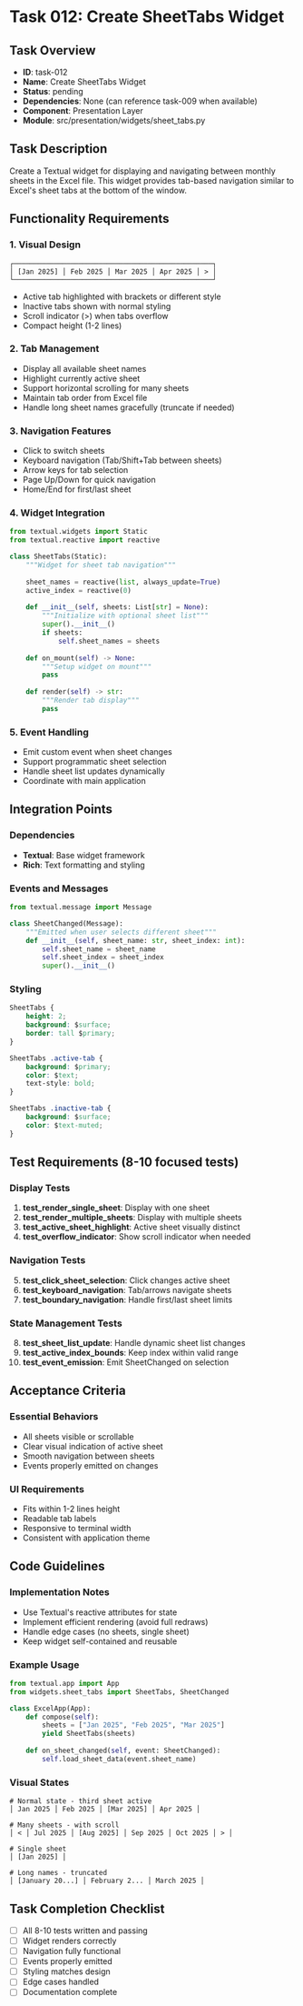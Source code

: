 # Task 012: Create SheetTabs Widget

## Task Overview
- **ID**: task-012
- **Name**: Create SheetTabs Widget
- **Status**: pending
- **Dependencies**: None (can reference task-009 when available)
- **Component**: Presentation Layer
- **Module**: src/presentation/widgets/sheet_tabs.py

## Task Description
Create a Textual widget for displaying and navigating between monthly sheets in the Excel file. This widget provides tab-based navigation similar to Excel's sheet tabs at the bottom of the window.

## Functionality Requirements

### 1. Visual Design
```
┌─────────────────────────────────────────────────┐
│ [Jan 2025] │ Feb 2025 │ Mar 2025 │ Apr 2025 │ > │
└─────────────────────────────────────────────────┘
```
- Active tab highlighted with brackets or different style
- Inactive tabs shown with normal styling
- Scroll indicator (>) when tabs overflow
- Compact height (1-2 lines)

### 2. Tab Management
- Display all available sheet names
- Highlight currently active sheet
- Support horizontal scrolling for many sheets
- Maintain tab order from Excel file
- Handle long sheet names gracefully (truncate if needed)

### 3. Navigation Features
- Click to switch sheets
- Keyboard navigation (Tab/Shift+Tab between sheets)
- Arrow keys for tab selection
- Page Up/Down for quick navigation
- Home/End for first/last sheet

### 4. Widget Integration
```python
from textual.widgets import Static
from textual.reactive import reactive

class SheetTabs(Static):
    """Widget for sheet tab navigation"""
    
    sheet_names = reactive(list, always_update=True)
    active_index = reactive(0)
    
    def __init__(self, sheets: List[str] = None):
        """Initialize with optional sheet list"""
        super().__init__()
        if sheets:
            self.sheet_names = sheets
    
    def on_mount(self) -> None:
        """Setup widget on mount"""
        pass
    
    def render(self) -> str:
        """Render tab display"""
        pass
```

### 5. Event Handling
- Emit custom event when sheet changes
- Support programmatic sheet selection
- Handle sheet list updates dynamically
- Coordinate with main application

## Integration Points

### Dependencies
- **Textual**: Base widget framework
- **Rich**: Text formatting and styling

### Events and Messages
```python
from textual.message import Message

class SheetChanged(Message):
    """Emitted when user selects different sheet"""
    def __init__(self, sheet_name: str, sheet_index: int):
        self.sheet_name = sheet_name
        self.sheet_index = sheet_index
        super().__init__()
```

### Styling
```css
SheetTabs {
    height: 2;
    background: $surface;
    border: tall $primary;
}

SheetTabs .active-tab {
    background: $primary;
    color: $text;
    text-style: bold;
}

SheetTabs .inactive-tab {
    background: $surface;
    color: $text-muted;
}
```

## Test Requirements (8-10 focused tests)

### Display Tests
1. **test_render_single_sheet**: Display with one sheet
2. **test_render_multiple_sheets**: Display with multiple sheets
3. **test_active_sheet_highlight**: Active sheet visually distinct
4. **test_overflow_indicator**: Show scroll indicator when needed

### Navigation Tests
5. **test_click_sheet_selection**: Click changes active sheet
6. **test_keyboard_navigation**: Tab/arrows navigate sheets
7. **test_boundary_navigation**: Handle first/last sheet limits

### State Management Tests
8. **test_sheet_list_update**: Handle dynamic sheet list changes
9. **test_active_index_bounds**: Keep index within valid range
10. **test_event_emission**: Emit SheetChanged on selection

## Acceptance Criteria

### Essential Behaviors
- All sheets visible or scrollable
- Clear visual indication of active sheet
- Smooth navigation between sheets
- Events properly emitted on changes

### UI Requirements
- Fits within 1-2 lines height
- Readable tab labels
- Responsive to terminal width
- Consistent with application theme

## Code Guidelines

### Implementation Notes
- Use Textual's reactive attributes for state
- Implement efficient rendering (avoid full redraws)
- Handle edge cases (no sheets, single sheet)
- Keep widget self-contained and reusable

### Example Usage
```python
from textual.app import App
from widgets.sheet_tabs import SheetTabs, SheetChanged

class ExcelApp(App):
    def compose(self):
        sheets = ["Jan 2025", "Feb 2025", "Mar 2025"]
        yield SheetTabs(sheets)
    
    def on_sheet_changed(self, event: SheetChanged):
        self.load_sheet_data(event.sheet_name)
```

### Visual States
```
# Normal state - third sheet active
│ Jan 2025 │ Feb 2025 │ [Mar 2025] │ Apr 2025 │

# Many sheets - with scroll
│ < │ Jul 2025 │ [Aug 2025] │ Sep 2025 │ Oct 2025 │ > │

# Single sheet
│ [Jan 2025] │

# Long names - truncated
│ [January 20...] │ February 2... │ March 2025 │
```

## Task Completion Checklist
- [ ] All 8-10 tests written and passing
- [ ] Widget renders correctly
- [ ] Navigation fully functional
- [ ] Events properly emitted
- [ ] Styling matches design
- [ ] Edge cases handled
- [ ] Documentation complete